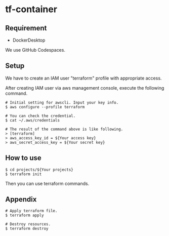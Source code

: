# tf-container

## Requirement
- DockerDesktop

We use GitHub Codespaces.

## Setup
We have to create an IAM user "terraform" profile with appropriate access.

After creating IAM user via aws management console, execute the following command.

```
# Initial setting for awscli. Input your key info.
$ aws configure --profile terraform

# You can check the credential.
$ cat ~/.aws/credentials

# The result of the command above is like following.
> [terraform]
> aws_access_key_id = ${Your access key}
> aws_secret_access_key = ${Your secret key}
```

## How to use
```
$ cd projects/${Your projects}
$ terraform init
```
Then you can use terraform commands.

## Appendix
```
# Apply terraform file.
$ terraform apply

# Destroy resources.
$ terraform destroy
```